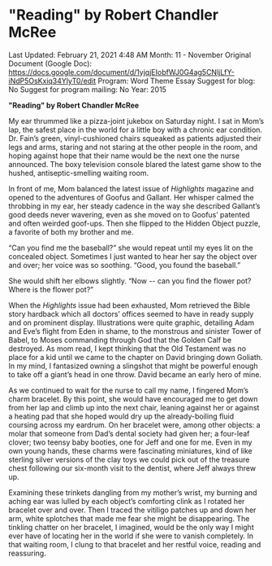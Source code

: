 # "Reading" by Robert Chandler McRee

Last Updated: February 21, 2021 4:48 AM
Month: 11 - November
Original Document (Google Doc): https://docs.google.com/document/d/1yjqjEIobfWJ0G4ag5CNljLfY-iNdP5OsKxiq34YlyT0/edit
Program: Word Theme Essay
Suggest for blog: No
Suggest for program mailing: No
Year: 2015

**"Reading" by Robert Chandler McRee**

My ear thrummed like a pizza-joint jukebox on Saturday night. I sat in Mom’s lap, the safest place in the world for a little boy with a chronic ear condition. Dr. Fain’s green, vinyl-cushioned chairs squeaked as patients adjusted their legs and arms, staring and not staring at the other people in the room, and hoping against hope that their name would be the next one the nurse announced. The boxy television console blared the latest game show to the hushed, antiseptic-smelling waiting room.

In front of me, Mom balanced the latest issue of *Highlights* magazine and opened to the adventures of Goofus and Gallant. Her whisper calmed the throbbing in my ear, her steady cadence in the way she described Gallant’s good deeds never wavering, even as she moved on to Goofus’ patented and often weirded goof-ups. Then she flipped to the Hidden Object puzzle, a favorite of both my brother and me.

“Can you find me the baseball?” she would repeat until my eyes lit on the concealed object. Sometimes I just wanted to hear her say the object over and over; her voice was so soothing. “Good, you found the baseball.”

She would shift her elbows slightly. “Now -- can you find the flower pot? Where is the flower pot?”

When the *Highlights* issue had been exhausted, Mom retrieved the Bible story hardback which all doctors’ offices seemed to have in ready supply and on prominent display. Illustrations were quite graphic, detailing Adam and Eve’s flight from Eden in shame, to the monstrous and sinister Tower of Babel, to Moses commanding through God that the Golden Calf be destroyed. As mom read, I kept thinking that the Old Testament was no place for a kid until we came to the chapter on David bringing down Goliath. In my mind, I fantasized owning a slingshot that might be powerful enough to take off a giant’s head in one throw. David became an early hero of mine.

As we continued to wait for the nurse to call my name, I fingered Mom’s charm bracelet. By this point, she would have encouraged me to get down from her lap and climb up into the next chair, leaning against her or against a heating pad that she hoped would dry up the already-boiling fluid coursing across my eardrum. On her bracelet were, among other objects: a molar that someone from Dad’s dental society had given her; a four-leaf clover; two teensy baby booties, one for Jeff and one for me. Even in my own young hands, these charms were fascinating miniatures, kind of like sterling silver versions of the clay toys we could pick out of the treasure chest following our six-month visit to the dentist, where Jeff always threw up.

Examining these trinkets dangling from my mother’s wrist, my burning and aching ear was lulled by each object’s comforting clink as I rotated her bracelet over and over. Then I traced the vitiligo patches up and down her arm, white splotches that made me fear she might be disappearing. The tinkling chatter on her bracelet, I imagined, would be the only way I might ever have of locating her in the world if she were to vanish completely. In that waiting room, I clung to that bracelet and her restful voice, reading and reassuring.